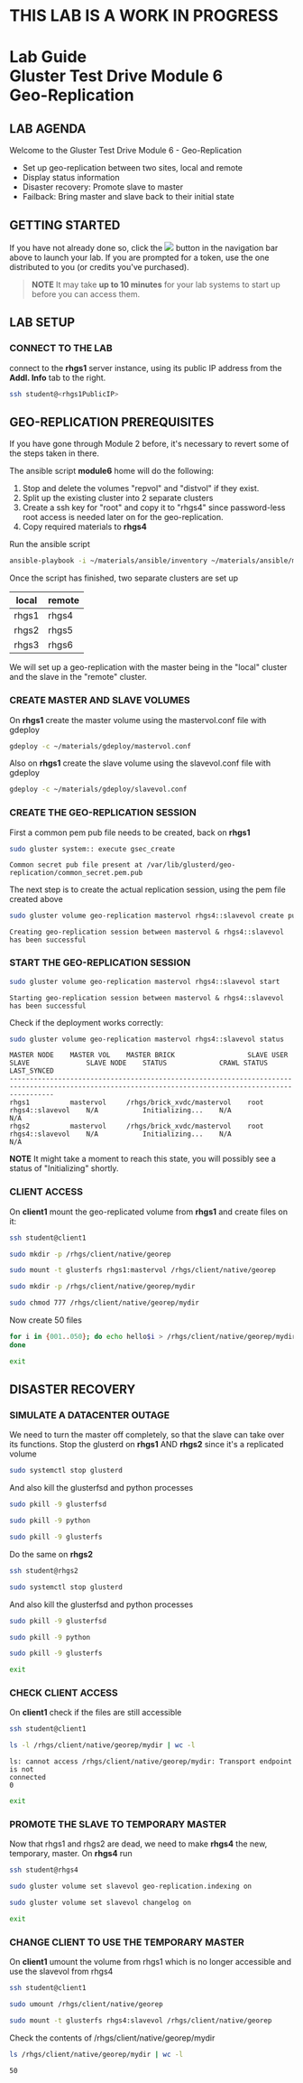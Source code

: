 # **THIS LAB IS A WORK IN PROGRESS**
# Lab Guide <br/> Gluster Test Drive Module 6 <br/> Geo-Replication

## LAB AGENDA

Welcome to the Gluster Test Drive Module 6 - Geo-Replication

- Set up geo-replication between two sites, local and remote
- Display status information
- Disaster recovery: Promote slave to master
- Failback: Bring master and slave back to their initial state

## GETTING STARTED

If you have not already done so, click the <img src="http://us-west-2-aws-training.s3.amazonaws.com/awsu-spl/spl02-working-ebs/media/image005.png"> button in the navigation bar above to launch your lab. If you are prompted for a token, use the one distributed to you (or credits you've purchased).

> **NOTE** It may take **up to 10 minutes** for your lab systems to start up before you can access them.

## LAB SETUP

### CONNECT TO THE LAB

connect to the **rhgs1** server instance, using its public IP address from the **Addl. Info** tab to the right. 
```bash
ssh student@<rhgs1PublicIP>
```

## GEO-REPLICATION PREREQUISITES

If you have gone through Module 2 before, it's necessary to revert some of the steps taken in there. 

The ansible script **module6**  home will do the following:

1. Stop and delete the volumes "repvol" and "distvol" if they exist.
2. Split up the existing cluster into 2 separate clusters
3. Create a ssh key for "root" and copy it to "rhgs4" since password-less root access is needed later on for the geo-replication.
4. Copy required materials to **rhgs4**

Run the ansible script
```bash
ansible-playbook -i ~/materials/ansible/inventory ~/materials/ansible/module6.yaml
```

Once the script has finished, two separate clusters are set up


|local         | remote     |
|--------------|------------|
|rhgs1         | rhgs4      |
|rhgs2         | rhgs5      |
|rhgs3         | rhgs6      |


We will set up a geo-replication with the master being in the "local" cluster and the slave in the "remote" cluster.


### CREATE MASTER AND SLAVE VOLUMES

On **rhgs1** create the master volume using the mastervol.conf file with
gdeploy
```bash
gdeploy -c ~/materials/gdeploy/mastervol.conf
```
  

Also on **rhgs1** create the slave volume using the slavevol.conf file with gdeploy
```bash
gdeploy -c ~/materials/gdeploy/slavevol.conf
```


### CREATE THE GEO-REPLICATION SESSION

First a common pem pub file needs to be created, back on **rhgs1**

```bash
sudo gluster system:: execute gsec_create
```
```
Common secret pub file present at /var/lib/glusterd/geo-replication/common_secret.pem.pub
```

The next step is to create the actual replication session, using the pem file created above
  


```bash
sudo gluster volume geo-replication mastervol rhgs4::slavevol create push-pem
```
``Creating geo-replication session between mastervol & rhgs4::slavevol has been successful`` 


### START THE GEO-REPLICATION SESSION

```bash
sudo gluster volume geo-replication mastervol rhgs4::slavevol start
```
``Starting geo-replication session between mastervol & rhgs4::slavevol has been successful ``

Check if the deployment works correctly:

```bash
sudo gluster volume geo-replication mastervol rhgs4::slavevol status
```

```
MASTER NODE    MASTER VOL    MASTER BRICK                  SLAVE USER    SLAVE              SLAVE NODE    STATUS             CRAWL STATUS    LAST_SYNCED          
-------------------------------------------------------------------------------------------------------------------------------------------------------
rhgs1          mastervol     /rhgs/brick_xvdc/mastervol    root          rhgs4::slavevol    N/A           Initializing...    N/A             N/A                  
rhgs2          mastervol     /rhgs/brick_xvdc/mastervol    root          rhgs4::slavevol    N/A           Initializing...    N/A             N/A   
```

**NOTE** It might take a moment to reach this state, you will possibly see a status of "Initializing" shortly. 

### CLIENT ACCESS

On **client1** mount the geo-replicated volume from **rhgs1** and create files on it:

```bash
ssh student@client1
```
```bash
sudo mkdir -p /rhgs/client/native/georep
```
```bash
sudo mount -t glusterfs rhgs1:mastervol /rhgs/client/native/georep
```
```bash
sudo mkdir -p /rhgs/client/native/georep/mydir
```
```bash
sudo chmod 777 /rhgs/client/native/georep/mydir
```

Now create 50 files
```bash
for i in {001..050}; do echo hello$i > /rhgs/client/native/georep/mydir/file$i;
done
```
```bash
exit
```


## DISASTER RECOVERY

### SIMULATE A DATACENTER OUTAGE

We need to turn the master off completely, so that the slave can take over its functions. Stop the glusterd on **rhgs1** AND **rhgs2** since it's a replicated volume

```bash
sudo systemctl stop glusterd
```
And also kill the glusterfsd and python processes
```bash
sudo pkill -9 glusterfsd
```
```bash
sudo pkill -9 python
```
```bash
sudo pkill -9 glusterfs
```

Do the same on **rhgs2**

```bash
ssh student@rhgs2
```
```bash                                                                          
sudo systemctl stop glusterd 
```                                                                              
And also kill the glusterfsd and python processes 
```bash                                                                                                                                           
sudo pkill -9 glusterfsd 
```
```bash
sudo pkill -9 python
```     
```bash
sudo pkill -9 glusterfs
```
```bash
exit
```

### CHECK CLIENT ACCESS

On **client1** check if the files are still accessible
```bash
ssh student@client1
```
```bash
ls -l /rhgs/client/native/georep/mydir | wc -l
```
```
ls: cannot access /rhgs/client/native/georep/mydir: Transport endpoint is not
connected
0
```
```bash
exit
```


### PROMOTE THE SLAVE TO TEMPORARY MASTER

Now that rhgs1 and rhgs2 are dead, we need to make **rhgs4** the new, temporary,
master. On **rhgs4** run

```bash
ssh student@rhgs4
```
```bash
sudo gluster volume set slavevol geo-replication.indexing on
```
```bash
sudo gluster volume set slavevol changelog on
```
```bash
exit
```

### CHANGE CLIENT TO USE THE TEMPORARY MASTER

On **client1** umount the volume from rhgs1 which is no longer accessible and use the slavevol from rhgs4

```bash
ssh student@client1
```
```bash
sudo umount /rhgs/client/native/georep
```
```bash
sudo mount -t glusterfs rhgs4:slavevol /rhgs/client/native/georep
```

Check the contents of /rhgs/client/native/georep/mydir
```bash
ls /rhgs/client/native/georep/mydir | wc -l
```
``50``




